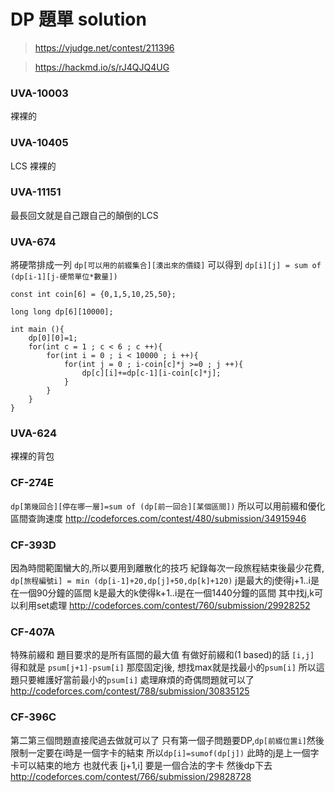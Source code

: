 DP 題單 solution
===
> https://vjudge.net/contest/211396

> https://hackmd.io/s/rJ4QJQ4UG
### UVA-10003
裸裸的

### UVA-10405
LCS 裸裸的

### UVA-11151
最長回文就是自己跟自己的顛倒的LCS

### UVA-674

將硬幣排成一列
`dp[可以用的前綴集合][湊出來的價錢]`
可以得到 `dp[i][j] = sum of (dp[i-1][j-硬幣單位*數量])`
```
const int coin[6] = {0,1,5,10,25,50};

long long dp[6][10000];

int main (){
    dp[0][0]=1;
    for(int c = 1 ; c < 6 ; c ++){
        for(int i = 0 ; i < 10000 ; i ++){
            for(int j = 0 ; i-coin[c]*j >=0 ; j ++){
                dp[c][i]+=dp[c-1][i-coin[c]*j];
            }
        }
    }
}

```

### UVA-624
裸裸的背包

### CF-274E
`dp[第幾回合][停在哪一層]=sum of (dp[前一回合][某個區間])`
所以可以用前綴和優化區間查詢速度
http://codeforces.com/contest/480/submission/34915946


### CF-393D
因為時間範圍蠻大的,所以要用到離散化的技巧
紀錄每次一段旅程結束後最少花費,
`dp[旅程編號i] = min (dp[i-1]+20,dp[j]+50,dp[k]+120)`
j是最大的j使得j+1..i是在一個90分鐘的區間
k是最大的k使得k+1..i是在一個1440分鐘的區間
其中找j,k可以利用set處理
http://codeforces.com/contest/760/submission/29928252

### CF-407A
特殊前綴和
題目要求的是所有區間的最大值
有做好前綴和(1 based)的話 `[i,j]` 得和就是 `psum[j+1]-psum[i]`
那麼固定j後, 想找max就是找最小的`psum[i]`
所以這題只要維護好當前最小的`psum[i]`
處理麻煩的奇偶問題就可以了
http://codeforces.com/contest/788/submission/30835125

### CF-396C
第二第三個問題直接爬過去做就可以了
只有第一個子問題要DP,`dp[前綴位置i]`然後限制一定要在i時是一個字卡的結束
所以`dp[i]=sumof(dp[j])` 此時的j是上一個字卡可以結束的地方
也就代表 [j+1,i] 要是一個合法的字卡
然後dp下去
http://codeforces.com/contest/766/submission/29828728